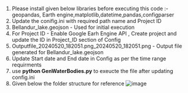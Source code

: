 1. Please install given below libraries before executing this code :- geopandas, Earth engine,matplotlib,datetime,pandas,configparser
2. Update the conifig.ini with required path name and Project ID
3. Bellandur_lake.geojson - Used for initial execution
4. For Project ID - Enable Google Earh Engine API , Create project and update the ID in Project_ID section of Config
5. Outputfile_20240520_182051.png_20240520_182051.png - Output file generated for Bellandur_lake.geojson
6. Update Start date and End date in Config as per the time range requirments
7. use **python GenWaterBodies.py** to exeucte the file after updating config.ini
8. Given below the folder structure for reference
   ![image](https://github.com/UmasankarDev/Umasankar_Work/assets/170332306/6ef88206-1bc6-4d93-9e46-5f969d80b854)

